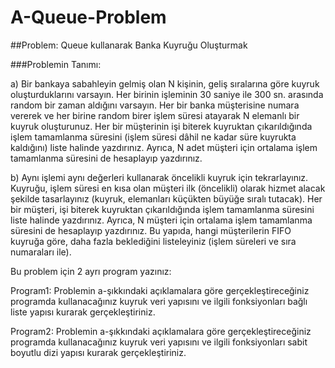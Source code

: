 # A-Queue-Problem

##Problem: Queue kullanarak Banka Kuyruğu Oluşturmak

###Problemin Tanımı:

 a) Bir bankaya sabahleyin gelmiş olan N kişinin, geliş sıralarına göre kuyruk oluşturduklarını varsayın. Her birinin işleminin 30 saniye ile 300 sn. arasında random bir zaman aldığını varsayın. Her bir banka müşterisine numara vererek ve her birine random birer işlem süresi atayarak N elemanlı bir kuyruk oluşturunuz. Her bir müşterinin işi biterek kuyruktan çıkarıldığında işlem tamamlanma süresini (işlem süresi dâhil ne kadar süre kuyrukta kaldığını) liste halinde yazdırınız. Ayrıca, N adet müşteri için ortalama işlem tamamlanma süresini de hesaplayıp yazdırınız. 

b) Aynı işlemi aynı değerleri kullanarak öncelikli kuyruk için tekrarlayınız. Kuyruğu, işlem süresi en kısa olan müşteri ilk (öncelikli) olarak hizmet alacak şekilde tasarlayınız (kuyruk, elemanları küçükten büyüğe sıralı tutacak). Her bir müşteri, işi biterek kuyruktan çıkarıldığında işlem tamamlanma süresini liste halinde yazdırınız. Ayrıca, N müşteri için ortalama işlem tamamlanma süresini de hesaplayıp yazdırınız. Bu yapıda, hangi müşterilerin FIFO kuyruğa göre, daha fazla beklediğini listeleyiniz (işlem süreleri ve sıra numaraları ile).

Bu problem için 2 ayrı program yazınız:

Program1: Problemin a-şıkkındaki açıklamalara göre gerçekleştireceğiniz programda kullanacağınız kuyruk veri yapısını ve ilgili fonksiyonları bağlı liste yapısı kurarak gerçekleştiriniz.

Program2: Problemin a-şıkkındaki açıklamalara göre gerçekleştireceğiniz programda kullanacağınız kuyruk veri yapısını ve ilgili fonksiyonları sabit boyutlu dizi yapısı kurarak gerçekleştiriniz.

